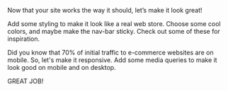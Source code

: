 Now that your site works the way it should, let’s make it look great!



Add some styling to make it look like a real web store. Choose some cool colors, and maybe make the nav-bar sticky. Check out some of these for inspiration.



Did you know that 70% of initial traffic to e-commerce websites are on mobile. So, let's make it responsive. Add some media queries to make it look good on mobile and on desktop.



GREAT JOB!